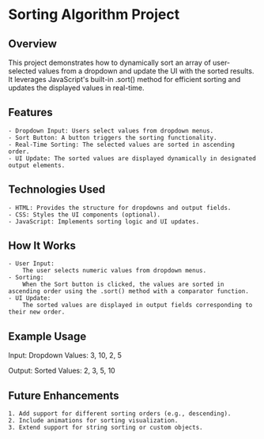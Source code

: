 # **Sorting Algorithm Project**

## Overview

This project demonstrates how to dynamically sort an array of user-selected values from a dropdown and update the UI with the sorted results. It leverages JavaScript's built-in .sort() method for efficient sorting and updates the displayed values in real-time.

## Features

    - Dropdown Input: Users select values from dropdown menus.
    - Sort Button: A button triggers the sorting functionality.
    - Real-Time Sorting: The selected values are sorted in ascending order.
    - UI Update: The sorted values are displayed dynamically in designated output elements.

## Technologies Used

    - HTML: Provides the structure for dropdowns and output fields.
    - CSS: Styles the UI components (optional).
    - JavaScript: Implements sorting logic and UI updates.

## How It Works

    - User Input:
        The user selects numeric values from dropdown menus.
    - Sorting:
        When the Sort button is clicked, the values are sorted in ascending order using the .sort() method with a comparator function.
    - UI Update:
        The sorted values are displayed in output fields corresponding to their new order.

## Example Usage

Input:
    Dropdown Values: 3, 10, 2, 5

Output:
    Sorted Values: 2, 3, 5, 10

## Future Enhancements

    1. Add support for different sorting orders (e.g., descending).
    2. Include animations for sorting visualization.
    3. Extend support for string sorting or custom objects.